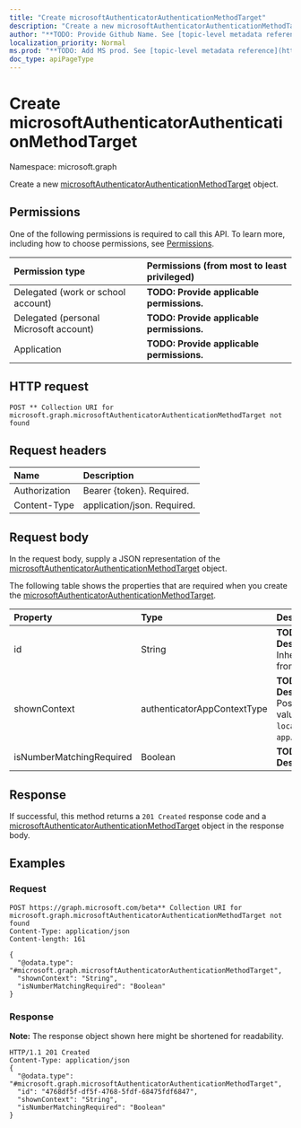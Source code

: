 ```yaml
---
title: "Create microsoftAuthenticatorAuthenticationMethodTarget"
description: "Create a new microsoftAuthenticatorAuthenticationMethodTarget object."
author: "**TODO: Provide Github Name. See [topic-level metadata reference](https://msgo.azurewebsites.net/add/document/guidelines/metadata.html#topic-level-metadata)**"
localization_priority: Normal
ms.prod: "**TODO: Add MS prod. See [topic-level metadata reference](https://msgo.azurewebsites.net/add/document/guidelines/metadata.html#topic-level-metadata)**"
doc_type: apiPageType
---
```


# Create microsoftAuthenticatorAuthenticationMethodTarget
Namespace: microsoft.graph

Create a new [microsoftAuthenticatorAuthenticationMethodTarget](../resources/microsoftauthenticatorauthenticationmethodtarget.md) object.

## Permissions
One of the following permissions is required to call this API. To learn more, including how to choose permissions, see [Permissions](/concepts/permissions-reference.md).

|Permission type|Permissions (from most to least privileged)|
|:---|:---|
|Delegated (work or school account)|**TODO: Provide applicable permissions.**|
|Delegated (personal Microsoft account)|**TODO: Provide applicable permissions.**|
|Application|**TODO: Provide applicable permissions.**|

## HTTP request

<!-- {
  "blockType": "ignored"
}
-->
``` http
POST ** Collection URI for microsoft.graph.microsoftAuthenticatorAuthenticationMethodTarget not found
```

## Request headers
|Name|Description|
|:---|:---|
|Authorization|Bearer {token}. Required.|
|Content-Type|application/json. Required.|

## Request body
In the request body, supply a JSON representation of the [microsoftAuthenticatorAuthenticationMethodTarget](../resources/microsoftauthenticatorauthenticationmethodtarget.md) object.

The following table shows the properties that are required when you create the [microsoftAuthenticatorAuthenticationMethodTarget](../resources/microsoftauthenticatorauthenticationmethodtarget.md).

|Property|Type|Description|
|:---|:---|:---|
|id|String|**TODO: Add Description** Inherited from [entity](../resources/entity.md)|
|shownContext|authenticatorAppContextType|**TODO: Add Description**. Possible values are: `location`, `app`.|
|isNumberMatchingRequired|Boolean|**TODO: Add Description**|



## Response

If successful, this method returns a `201 Created` response code and a [microsoftAuthenticatorAuthenticationMethodTarget](../resources/microsoftauthenticatorauthenticationmethodtarget.md) object in the response body.

## Examples

### Request
<!-- {
  "blockType": "request",
  "name": "create_microsoftauthenticatorauthenticationmethodtarget_from_"
}
-->
``` http
POST https://graph.microsoft.com/beta** Collection URI for microsoft.graph.microsoftAuthenticatorAuthenticationMethodTarget not found
Content-Type: application/json
Content-length: 161

{
  "@odata.type": "#microsoft.graph.microsoftAuthenticatorAuthenticationMethodTarget",
  "shownContext": "String",
  "isNumberMatchingRequired": "Boolean"
}
```


### Response
**Note:** The response object shown here might be shortened for readability.
<!-- {
  "blockType": "response",
  "truncated": true,
  "@odata.type": "microsoft.graph.microsoftauthenticatorauthenticationmethodtarget"
}
-->
``` http
HTTP/1.1 201 Created
Content-Type: application/json
{
  "@odata.type": "#microsoft.graph.microsoftAuthenticatorAuthenticationMethodTarget",
  "id": "4768df5f-df5f-4768-5fdf-68475fdf6847",
  "shownContext": "String",
  "isNumberMatchingRequired": "Boolean"
}
```


